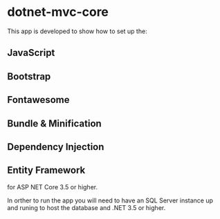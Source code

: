 # dotnet-mvc-core

This app is developed to show how to set up the:
## JavaScript
## Bootstrap
## Fontawesome 
## Bundle & Minification 
## Dependency Injection
## Entity Framework

for ASP NET Core 3.5 or higher.

In orther to run the app you will need to have an SQL Server instance up and runing to host the database and .NET 3.5 or higher.
